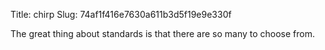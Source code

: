 Title: chirp
Slug: 74af1f416e7630a611b3d5f19e9e330f

The great thing about standards is that there are so many to choose from.

